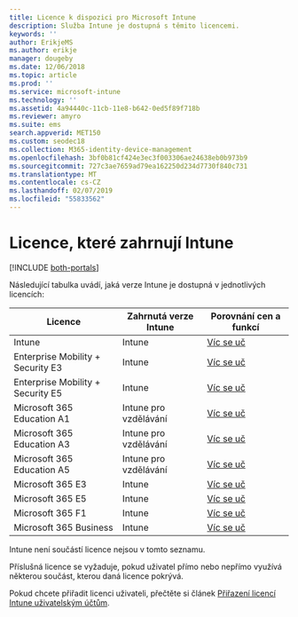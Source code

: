```yaml
---
title: Licence k dispozici pro Microsoft Intune
description: Služba Intune je dostupná s těmito licencemi.
keywords: ''
author: ErikjeMS
ms.author: erikje
manager: dougeby
ms.date: 12/06/2018
ms.topic: article
ms.prod: ''
ms.service: microsoft-intune
ms.technology: ''
ms.assetid: 4a94440c-11cb-11e8-b642-0ed5f89f718b
ms.reviewer: amyro
ms.suite: ems
search.appverid: MET150
ms.custom: seodec18
ms.collection: M365-identity-device-management
ms.openlocfilehash: 3bf0b81cf424e3ec3f003306ae24638eb0b973b9
ms.sourcegitcommit: 727c3ae7659ad79ea162250d234d7730f840c731
ms.translationtype: MT
ms.contentlocale: cs-CZ
ms.lasthandoff: 02/07/2019
ms.locfileid: "55833562"
---
```

# <a name="licenses-that-include-intune"></a>Licence, které zahrnují Intune

[!INCLUDE [both-portals](./includes/note-for-both-portals.md)]

Následující tabulka uvádí, jaká verze Intune je dostupná v jednotlivých licencích:

| Licence | Zahrnutá verze Intune | Porovnání cen a funkcí |
|-----------------------------------------------------------------------|-------------------------------------------------------------|---|
| Intune | Intune | [Víc se uč](https://www.microsoft.com/en-us/cloud-platform/microsoft-intune-pricing) |
| Enterprise Mobility + Security E3 | Intune | [Víc se uč](https://www.microsoft.com/en-us/cloud-platform/microsoft-intune-pricing) |
| Enterprise Mobility + Security E5 | Intune | [Víc se uč](https://www.microsoft.com/en-us/cloud-platform/microsoft-intune-pricing) |
| Microsoft 365 Education A1 | Intune pro vzdělávání | [Víc se uč](https://www.microsoft.com/en-us/education/buy-license/microsoft365/default.aspx#) |
| Microsoft 365 Education A3 | Intune pro vzdělávání | [Víc se uč](https://www.microsoft.com/en-us/education/buy-license/microsoft365/default.aspx#) |
| Microsoft 365 Education A5 | Intune pro vzdělávání | [Víc se uč](https://www.microsoft.com/en-us/education/buy-license/microsoft365/default.aspx#) |
| Microsoft 365 E3 | Intune | [Víc se uč](https://www.microsoft.com/en-US/microsoft-365/enterprise) |
| Microsoft 365 E5 | Intune | [Víc se uč](https://www.microsoft.com/en-US/microsoft-365/enterprise) |
| Microsoft 365 F1 | Intune | [Víc se uč](https://www.microsoft.com/en-us/microsoft-365/enterprise/firstline) |
| Microsoft 365 Business | Intune | [Víc se uč](https://www.microsoft.com/en-us/microsoft-365/business) |

Intune není součástí licence nejsou v tomto seznamu.

Příslušná licence se vyžaduje, pokud uživatel přímo nebo nepřímo využívá některou součást, kterou daná licence pokrývá.

Pokud chcete přiřadit licenci uživateli, přečtěte si článek [Přiřazení licencí Intune uživatelským účtům](licenses-assign.md).

